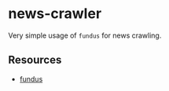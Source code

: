 # news-crawler

Very simple usage of `fundus` for news crawling.

## Resources
- [fundus](https://github.com/flairNLP/fundus)
